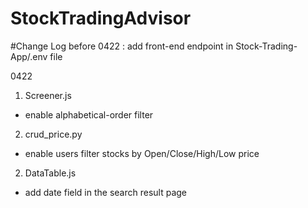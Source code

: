 # StockTradingAdvisor

#Change Log
before 0422 : add front-end endpoint in Stock-Trading-App/.env file

0422 
1. Screener.js
 - enable alphabetical-order filter
2. crud_price.py 
 - enable users filter stocks by Open/Close/High/Low price
 
2. DataTable.js
 - add date field in the search result page
